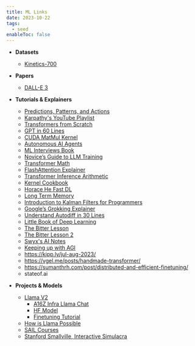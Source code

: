 ```yaml
---
title: ML Links
date: 2023-10-22
tags:
  - seed
enableToc: false
---
```

- **Datasets**
  - [Kinetics-700](https://paperswithcode.com/dataset/kinetics-700)

- **Papers**
  - [DALL-E 3](https://cdn.openai.com/papers/dall-e-3.pdf)

- **Tutorials & Explainers**
  - [Predictions, Patterns, and Actions](http://mlstory.org)
  - [Karpathy's YouTube Playlist](https://www.youtube.com/playlist?list=PLAqhIrjkxbuWI23v9cThsA9GvCAUhRvKZ)
  - [Transformers from Scratch](https://e2eml.school/transformers.html)
  - [GPT in 60 Lines](https://jaykmody.com/blog/gpt-from-scratch/)
  - [CUDA MatMul Kernel](https://siboehm.com/articles/22/CUDA-MMM)
  - [Autonomous AI Agents](https://lilianweng.github.io/posts/2023-06-23-agent/)
  - [ML Interviews Book](https://huyenchip.com/ml-interviews-book/)
  - [Novice’s Guide to LLM Training](https://rentry.co/llm-training)
  - [Transformer Math](https://blog.eleuther.ai/transformer-math/#total-inference-memory)
  - [FlashAttention Explainer](https://gordicaleksa.medium.com/eli5-flash-attention-5c44017022ad)
  - [Transformer Inference Arithmetic](https://kipp.ly/transformer-inference-arithmetic/)
  - [Kernel Cookbook](https://www.cs.toronto.edu/~duvenaud/cookbook/)
  - [Horace He Fast DL](https://horace.io/brrr_intro.html)
  - [Long Term Memory](http://augmentingcognition.com/ltm.html)
  - [Introduction to Kalman Filters for Programmers](https://praveshkoirala.com/2023/06/13/a-non-mathematical-introduction-to-kalman-filters-for-programmers/)
  - [Google’s Grokking Explainer](https://pair.withgoogle.com/explorables/grokking/)
  - [Understand Autodiff in 30 Lines](https://vmartin.fr/understanding-automatic-differentiation-in-30-lines-of-python.html)
  - [Little Book of Deep Learning](https://fleuret.org/public/lbdl.pdf)
  - [The Bitter Lesson](http://www.incompleteideas.net/IncIdeas/BitterLesson.html)
  - [The Bitter Lesson 2](https://nonint.com/2023/06/10/the-it-in-ai-models-is-the-dataset/)
  - [Swyx's AI Notes](https://github.com/swyxio/ai-notes)
  - [Keeping up with AGI](https://docs.google.com/document/d/e/2PACX-1vQD8IlBotGdBxp3BnXkSjk8bNZlPV_0EH9ZA6wHd5dNf-BLSiwXUinvgv8ZoBEnNyTCF-chWO30NRw0/pub#h.gk70cijomli7)
  - https://kipp.ly/jul-aug-2023/
  - https://vgel.me/posts/handmade-transformer/
  - https://sumanthrh.com/post/distributed-and-efficient-finetuning/
  - stateof.ai

- **Projects & Models**
  - [Llama V2](https://nonint.com/)
    - [A16Z Infra Llama Chat](https://replicate.com/a16z-infra/llama-2-13b-chat)
    - [HF Model](https://huggingface.co/TheBloke/Llama-2-13B-GGML)
    - [Finetuning Tutorial](https://towardsdatascience.com/fine-tune-your-own-llama-2-model-in-a-colab-notebook-df9823a04a32)
  - [How is Llama Possible](https://finbarr.ca/how-is-llama-cpp-possible/)
  - [SAIL Courses](https://ai.stanford.edu/courses/)
  - [Stanford Smallville, Interactive Simulacra](https://github.com/joonspk-research/generative_agents)
